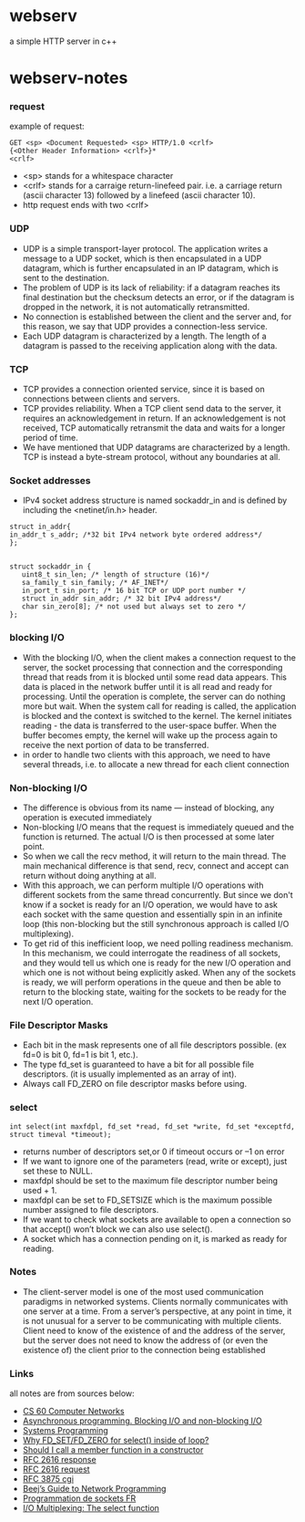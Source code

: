 # webserv 
a simple HTTP server in c++
# webserv-notes
### request
example of request:
```
GET <sp> <Document Requested> <sp> HTTP/1.0 <crlf>
{<Other Header Information> <crlf>}*
<crlf>
```

- \<sp\> stands for a whitespace character
- \<crlf\> stands for a carraige return-linefeed pair. i.e. a carriage return (ascii character 13) followed by a linefeed (ascii character 10).
- http request ends with two \<crlf\>
### UDP
- UDP is a simple transport-layer protocol. The application writes a message to a UDP socket, which is then encapsulated in a UDP datagram, which is further encapsulated in an IP datagram, which is sent to the destination.
- The problem of UDP is its lack of reliability: if a datagram reaches its final destination but the checksum detects an error, or if the datagram is dropped in the network, it is not automatically retransmitted.
- No connection is established between the client and the server and, for this reason, we say that UDP provides a connection-less service.
- Each UDP datagram is characterized by a length. The length of a datagram is passed to the receiving application along with the data.
### TCP
- TCP provides a connection oriented service, since it is based on connections between clients and servers.
- TCP provides reliability. When a TCP client send data to the server, it requires an acknowledgement in return. If an acknowledgement is not received, TCP automatically retransmit the data and waits for a longer period of time.
- We have mentioned that UDP datagrams are characterized by a length. TCP is instead a byte-stream protocol, without any boundaries at all.
### Socket addresses
- IPv4 socket address structure is named sockaddr_in and is defined by including the <netinet/in.h> header.
```
struct in_addr{
in_addr_t s_addr; /*32 bit IPv4 network byte ordered address*/
};


struct sockaddr_in {
   uint8_t sin_len; /* length of structure (16)*/
   sa_family_t sin_family; /* AF_INET*/
   in_port_t sin_port; /* 16 bit TCP or UDP port number */
   struct in_addr sin_addr; /* 32 bit IPv4 address*/
   char sin_zero[8]; /* not used but always set to zero */
};
```
   
### blocking I/O
- With the blocking I/O, when the client makes a connection request to the server, the socket processing that connection and the corresponding thread that reads from it is blocked until some read data appears. This data is placed in the network buffer until it is all read and ready for processing. Until the operation is complete, the server can do nothing more but wait. When the system call for reading is called, the application is blocked and the context is switched to the kernel. The kernel initiates reading - the data is transferred to the user-space buffer. When the buffer becomes empty, the kernel will wake up the process again to receive the next portion of data to be transferred.
-  in order to handle two clients with this approach, we need to have several threads, i.e. to allocate a new thread for each client connection

### Non-blocking I/O
- The difference is obvious from its name — instead of blocking, any operation is executed immediately
- Non-blocking I/O means that the request is immediately queued and the function is returned. The actual I/O is then processed at some later point.
- So when we call the recv method, it will return to the main thread. The main mechanical difference is that send, recv, connect and accept can return without doing anything at all.
- With this approach, we can perform multiple I/O operations with different sockets from the same thread concurrently. But since we don't know if a socket is ready for an I/O operation, we would have to ask each socket with the same question and essentially spin in an infinite loop (this non-blocking but the still synchronous approach is called I/O multiplexing).
- To get rid of this inefficient loop, we need polling readiness mechanism. In this mechanism, we could interrogate the readiness of all sockets, and they would tell us which one is ready for the new I/O operation and which one is not without being explicitly asked. When any of the sockets is ready, we will perform operations in the queue and then be able to return to the blocking state, waiting for the sockets to be ready for the next I/O operation.
 
### File Descriptor Masks
- Each bit in the mask represents one of all file descriptors possible. (ex fd=0 is bit 0, fd=1 is bit 1, etc.).
- The type fd_set is guaranteed to have a bit for all possible file descriptors. (it is usually implemented as an array of int).
- Always call FD_ZERO on file descriptor masks before using.

### select
```
int select(int maxfdpl, fd_set *read, fd_set *write, fd_set *exceptfd, struct timeval *timeout);
```
- returns number of descriptors set,or 0 if timeout occurs or –1 on error
- If we want to ignore one of the parameters (read, write or except), just set these to NULL.
- maxfdpl should be set to the maximum file descriptor number being used + 1.
- maxfdpl can be set to FD_SETSIZE which is the maximum possible number assigned to file descriptors.
- If we want to check what sockets are available to open a connection so that accept() won’t block we can also use select().
- A socket which has a connection pending on it, is marked as ready for reading.

### Notes
- The client-server model is one of the most used communication paradigms in networked systems. Clients normally communicates with one server at a time. From a server’s perspective, at any point in time, it is not unusual for a server to be communicating with multiple clients. Client need to know of the existence of and the address of the server, but the server does not need to know the address of (or even the existence of) the client prior to the connection being established

   
### Links
all notes are from sources below:
- [CS 60 Computer Networks](https://www.cs.dartmouth.edu/~campbell/cs60/socketprogramming.html)
- [Asynchronous programming. Blocking I/O and non-blocking I/O](https://luminousmen.com/post/asynchronous-programming-blocking-and-non-blocking)
- [Systems Programming](http://www.cs.um.edu.mt/~jcor1/SystemsProgramming/CourseMaterials/15_NonBlockingIOAndAdvancedSocketAccess.pdf)
- [Why FD_SET/FD_ZERO for select() inside of loop?](https://stackoverflow.com/questions/7637765/why-fd-set-fd-zero-for-select-inside-of-loop)
- [Should I call a member function in a constructor](https://stackoverflow.com/questions/26464122/should-i-call-a-member-function-in-a-constructor)
- [RFC 2616 response](https://www.w3.org/Protocols/rfc2616/rfc2616-sec6.html)
- [RFC 2616 request](https://www.w3.org/Protocols/rfc2616/rfc2616-sec5.html)
- [RFC 3875 cgi](https://datatracker.ietf.org/doc/html/rfc3875#section-4)
- [Beej’s Guide to Network Programming](https://beej.us/guide/bgnet/pdf/bgnet_usl_c_1.pdf)
- [Programmation de sockets FR](https://roscas.github.io/reseau/reseau-programmation-sockets.html)
- [I/O Multiplexing: The select function](http://www.cs.rpi.edu/courses/fall06/netprog/c07.html)
